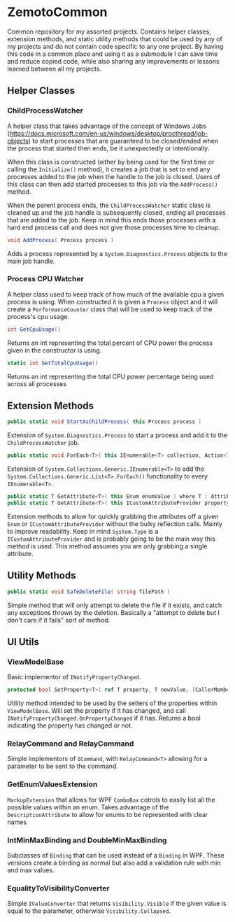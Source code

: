 # ZemotoCommon

Common repository for my assorted projects. Contains helper classes, extension methods, and static utility methods that could be used by any of my projects and do not contain code specific to any one project. By having this code in a common place and using it as a submodule I can save time and reduce copied code, while also sharing any improvements or lessons learned between all my projects.

## Helper Classes

### ChildProcessWatcher

A helper class that takes advantage of the concept of Windows Jobs (https://docs.microsoft.com/en-us/windows/desktop/procthread/job-objects) to start processes that are guaranteed to be closed/ended when the process that started then ends, be it unexpectedly or intentionally. 

When this class is constructed (either by being used for the first time or calling the `Initialize()` method), it creates a job that is set to end any processes added to the job when the handle to the job is closed. Users of this class can then add started processes to this job via the `AddProcess()` method.

When the parent process ends, the `ChildProcessWatcher` static class is cleaned up and the job handle is subsequently closed, ending all processes that are added to the job. Keep in mind this ends those processes with a hard end process call and does not give those processes time to cleanup.

``` C#
void AddProcess( Process process )
```
Adds a process represented by a `System.Diagnostics.Process` objects to the main job handle.

### Process CPU Watcher

A helper class used to keep track of how much of the available cpu a given process is using. When constructed it is given a `Process` object and it will create a `PerformanceCounter` class that will be used to keep track of the process's cpu usage.

``` C#
int GetCpuUsage()
```
Returns an int representing the total percent of CPU power the process given in the constructor is using.

``` C#
static int GetTotalCpuUsage()
```
Returns an int representing the total CPU power percentage being used across all processes

## Extension Methods

``` C#
public static void StartAsChildProcess( this Process process )
```
Extension of `System.Diagnostics.Process` to start a process and add it to the `ChildProcessWatcher` job.

``` C#
public static void ForEach<T>( this IEnumerable<T> collection, Action<T> action )
```
Extension of `System.Collections.Generic.IEnumerable<T>` to add the `System.Collections.Generic.List<T>.ForEach()` functionality to every `IEnumerable<T>`.

``` C#
public static T GetAttribute<T>( this Enum enumValue ) where T : Attribute
public static T GetAttribute<T>( this ICustomAttributeProvider property ) where T : Attribute
```
Extension methods to allow for quickly grabbing the attributes off a given `Enum` or `ICustomAttributeProvider` without the bulky reflection calls. Mainly to improve readability. Keep in mind `System.Type` is a `ICustomAttributeProvider` and is probably going to be the main way this method is used. This method assumes you are only grabbing a single attribute.

## Utility Methods

``` C#
public static void SafeDeleteFile( string filePath )
```
Simple method that will only attempt to delete the file if it exists, and catch any exceptions thrown by the deletion. Basically a "attempt to delete but I don't care if it fails" sort of method.

## UI Utils

### ViewModelBase
Basic implementor of `INotifyPropertyChanged`.

``` C# 
protected bool SetProperty<T>( ref T property, T newValue, [CallerMemberName] string propertyName = null )
```
Utility method intended to be used by the setters of the properties within `ViewModelBase`. Will set the property if it has changed, and call `INotifyPropertyChanged.OnPropertyChanged` if it has. Returns a bool indicating the property has changed or not.

### RelayCommand and RelayCommand<T>
Simple implementors of `ICommand`, with `RelayCommand<T>` allowing for a parameter to be sent to the command.
  
### GetEnumValuesExtension
`MarkupExtension` that allows for WPF `ComboBox` cotrols to easily list all the possible values within an enum. Takes advantage of the `DescriptionAttribute` to allow for enums to be represented with clear names

### IntMinMaxBinding and DoubleMinMaxBinding
Subclasses of `Binding` that can be used instead of a `Binding` in WPF. These versions create a binding as normal but also add a validation rule with min and max values.

### EqualityToVisibilityConverter
Simple `IValueConverter` that returns `Visibility.Visible` if the given value is equal to the parameter, otherwise `Visibility.Collapsed`.
